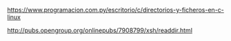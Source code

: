 https://www.programacion.com.py/escritorio/c/directorios-y-ficheros-en-c-linux

http://pubs.opengroup.org/onlinepubs/7908799/xsh/readdir.html